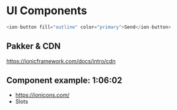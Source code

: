 # UI Components

```js
<ion-button fill="outline" color="primary">Send</ion-button>
```

## Pakker & CDN
https://ionicframework.com/docs/intro/cdn


## Component example: 1:06:02

- https://ionicons.com/
- Slots
